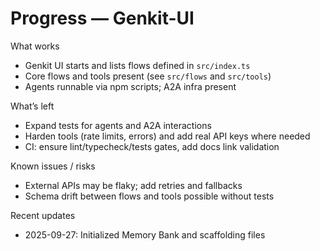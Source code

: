 # Progress — Genkit-UI

What works

- Genkit UI starts and lists flows defined in `src/index.ts`
- Core flows and tools present (see `src/flows` and `src/tools`)
- Agents runnable via npm scripts; A2A infra present

What’s left

- Expand tests for agents and A2A interactions
- Harden tools (rate limits, errors) and add real API keys where needed
- CI: ensure lint/typecheck/tests gates, add docs link validation

Known issues / risks

- External APIs may be flaky; add retries and fallbacks
- Schema drift between flows and tools possible without tests

Recent updates

- 2025-09-27: Initialized Memory Bank and scaffolding files
